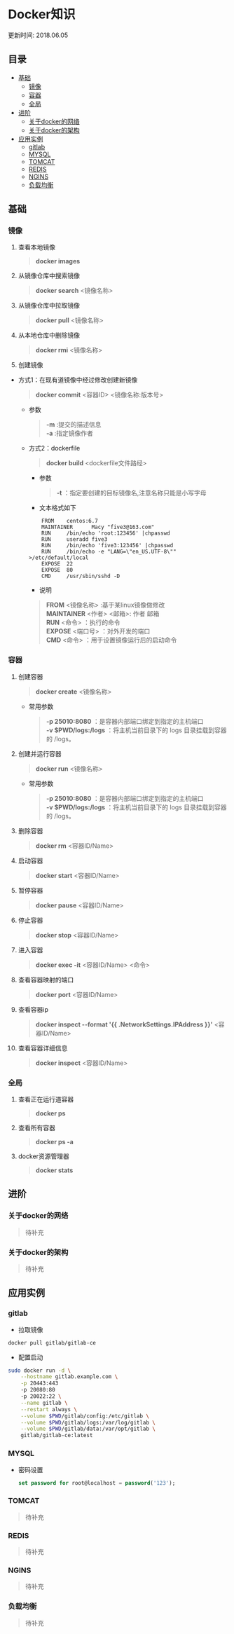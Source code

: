 # Docker知识
更新时间: 2018.06.05

目录
---

<!-- TOC depthFrom:2 updateOnSave:true -->

- [基础](#基础)
    - [镜像](#镜像)
    - [容器](#容器)
    - [全局](#全局)
- [进阶](#进阶)
    - [关于docker的网络](#关于docker的网络)
    - [关于docker的架构](#关于docker的架构)
- [应用实例](#应用实例)
    - [gitlab](#gitlab)
    - [MYSQL](#mysql)
    - [TOMCAT](#tomcat)
    - [REDIS](#redis)
    - [NGINS](#ngins)
    - [负载均衡](#负载均衡)

<!-- /TOC -->

## 基础

### 镜像

1. 查看本地镜像

    > **docker images**

1. 从镜像仓库中搜索镜像

    > **docker search** <镜像名称>

1. 从镜像仓库中拉取镜像

    > **docker pull** <镜像名称>

1. 从本地仓库中删除镜像

    > **docker rmi** <镜像名称>

1. 创建镜像

+ 方式1：在现有道镜像中经过修改创建新镜像

    > **docker commit** <容器ID> <镜像名称:版本号>
    + 参数
        > **-m** :提交的描述信息   
        > **-a** :指定镜像作者

    + 方式2：dockerfile

        > **docker build** <dockerfile文件路经>

        + 参数
            > **-t** ：指定要创建的目标镜像名,注意名称只能是小写字母

        + 文本格式如下

        ```shell
            FROM    centos:6.7  
            MAINTAINER      Macy "five3@163.com"  
            RUN     /bin/echo 'root:123456' |chpasswd  
            RUN     useradd five3  
            RUN     /bin/echo 'five3:123456' |chpasswd  
            RUN     /bin/echo -e "LANG=\"en_US.UTF-8\"" >/etc/default/local  
            EXPOSE  22  
            EXPOSE  80  
            CMD     /usr/sbin/sshd -D

        ```
        + 说明
        > **FROM** <镜像名称> :基于某linux镜像做修改   
        > **MAINTAINER** <作者> <邮箱>: 作者 邮箱   
        > **RUN** <命令> ：执行的命令   
        > **EXPOSE** <端口号> ：对外开发的端口   
        > **CMD** <命令> ：用于设置镜像运行后的启动命令

### 容器

1. 创建容器

    > **docker create** <镜像名称>  
    + 常用参数
        > **-p 25010:8080** ：是容器内部端口绑定到指定的主机端口  
        > **-v $PWD/logs:/logs** ：将主机当前目录下的 logs 目录挂载到容器的 /logs。 
    

1. 创建并运行容器

    > **docker run** <镜像名称>  
    + 常用参数
        > **-p 25010:8080** ：是容器内部端口绑定到指定的主机端口  
        > **-v $PWD/logs:/logs** ：将主机当前目录下的 logs 目录挂载到容器的 /logs。

1. 删除容器

    > **docker rm** <容器ID/Name>

1. 启动容器

    > **docker start** <容器ID/Name>

1. 暂停容器

    > **docker pause** <容器ID/Name>

1. 停止容器

    > **docker stop** <容器ID/Name>

1. 进入容器

    > **docker exec -it** <容器ID/Name> <命令>

1. 查看容器映射的端口

    > **docker port** <容器ID/Name>

1. 查看容器ip

    > **docker inspect --format '{{ .NetworkSettings.IPAddress }}'** <容器ID/Name>

1. 查看容器详细信息

    > **docker inspect** <容器ID/Name>

### 全局

1. 查看正在运行道容器

    > **docker ps**

1. 查看所有容器

    > **docker ps -a**

1. docker资源管理器

    > **docker stats**

## 进阶

### 关于docker的网络

> 待补充

### 关于docker的架构

> 待补充

## 应用实例

### gitlab

+ 拉取镜像
```sh
docker pull gitlab/gitlab-ce
```

+ 配置启动

```sh
sudo docker run -d \
    --hostname gitlab.example.com \
    -p 20443:443 
    -p 20080:80 
    -p 20022:22 \
    --name gitlab \
    --restart always \
    --volume $PWD/gitlab/config:/etc/gitlab \
    --volume $PWD/gitlab/logs:/var/log/gitlab \
    --volume $PWD/gitlab/data:/var/opt/gitlab \
    gitlab/gitlab-ce:latest
```

### MYSQL

+ 密码设置
    ```sql
    set password for root@localhost = password('123');
    ```

### TOMCAT

> 待补充

### REDIS

> 待补充

### NGINS

> 待补充

### 负载均衡

> 待补充
